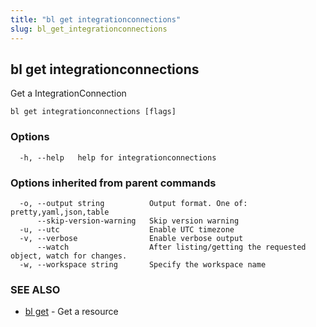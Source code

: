 ```yaml
---
title: "bl get integrationconnections"
slug: bl_get_integrationconnections
---
```

## bl get integrationconnections

Get a IntegrationConnection

```
bl get integrationconnections [flags]
```

### Options

```
  -h, --help   help for integrationconnections
```

### Options inherited from parent commands

```
  -o, --output string          Output format. One of: pretty,yaml,json,table
      --skip-version-warning   Skip version warning
  -u, --utc                    Enable UTC timezone
  -v, --verbose                Enable verbose output
      --watch                  After listing/getting the requested object, watch for changes.
  -w, --workspace string       Specify the workspace name
```

### SEE ALSO

* [bl get](bl_get.md)	 - Get a resource

